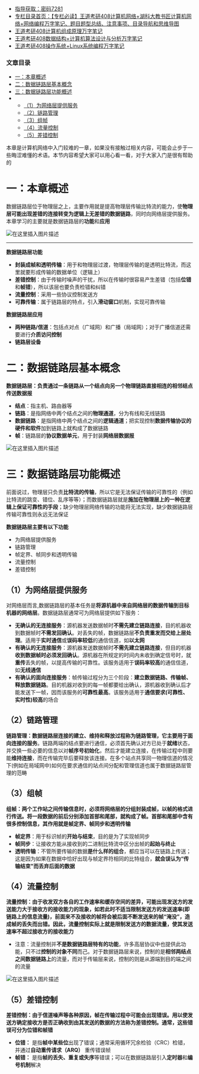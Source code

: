  

- [指导获取：密码7281](https://url18.ctfile.com/f/22722418-803125355-edf378)
- [专栏目录首页：【专栏必读】王道考研408计算机网络+湖科大教书匠计算机网络+网络编程万字笔记、题目题型总结、注意事项、目录导航和思维导图](https://zhangxing-tech.blog.csdn.net/article/details/125668174)
- [王道考研408计算机组成原理万字笔记](https://zhangxing-tech.blog.csdn.net/article/details/120664162?spm=1001.2014.3001.5502)
- [王道考研408数据结构+计算机算法设计与分析万字笔记](https://blog.csdn.net/qq_39183034/article/details/121501138?spm=1001.2014.3001.5501)
- [王道考研408操作系统+Linux系统编程万字笔记](https://zhangxing-tech.blog.csdn.net/article/details/121004242?spm=1001.2014.3001.5502)

### 文章目录

- [一：本章概述](#_12)
- [二：数据链路层基本概念](#_40)
- [三：数据链路层功能概述](#_54)
- - [（1）为网络层提供服务](#1_69)
  - [（2）链路管理](#2_78)
  - [（3）组帧](#3_84)
  - [（4）流量控制](#4_96)
  - [（5）差错控制](#5_109)

本章是计算机网络中入门较难的一章，如果没有接触过相关内容，可能会止步于一些晦涩难懂的术语。本节内容希望大家可以用心看一看，对于大家入门是很有帮助的

# 一：本章概述

数据链路层位于物理层之上，主要作用就是提高物理层传输比特流的能力，使**物理层可能出现差错的连接转变为逻辑上无差错的数据链路**，同时向网络层提供服务。本章学习的主要就是数据链路层的**功能**和**应用**

![在这里插入图片描述](https://ziquyun.com/main/csdn/img?url=https%3A%2F%2Fimg-blog.csdnimg.cn%2F6c8eef50e8b24d3faa572dc92c77f53b.png&rfUrl=https%3A%2F%2Fzhangxing-tech.blog.csdn.net%2Farticle%2Fdetails%2F124654577)

---

**数据链路层功能**

- **封装成帧和透明传输**：用于和物理层过渡，物理层传输的是透明比特流，而这里就要形成传输的数据单位（逻辑上）
- **差错控制**：由于传输时噪声的干扰，所以在传输时很容易产生差错（包括**位错**和**帧错**），所以该层也要负责检错和纠错
- **流量控制**：采用一些协议控制发送方
- **可靠传输**：属于链路层的特点，引入**滑动窗口**机制，实现可靠传输

**数据链路层应用**

- **两种链路/信道**：包括点对点（广域网）和广播（局域网）；对于广播信道还需要进行**介质访问控制**
- **链路层设备**

# 二：数据链路层基本概念

**数据链路层：负责通过一条链路从一个结点向另一个物理链路直接相连的相邻结点传送数据报**

- **结点**：指主机、路由器等
- **链路**：是指网络中两个结点之间的**物理通道**，分为有线和无线链路
- **数据链路**：是指网络中两个结点之间的**逻辑通道**；把实现控制**数据传输协议的硬件和软件**加到链路上就构成了数据链路
- **帧**：链路层的**协议数据单元**，用于封装**网络层数据报**

![在这里插入图片描述](https://ziquyun.com/main/csdn/img?url=https%3A%2F%2Fimg-blog.csdnimg.cn%2F6914d06b0c1b49528696007c71c5fafb.png&rfUrl=https%3A%2F%2Fzhangxing-tech.blog.csdn.net%2Farticle%2Fdetails%2F124654577)

# 三：数据链路层功能概述

前面说过，物理层只负责**比特流的传输**，所以它是无法保证传输的可靠性的（例如比特流的跳变、错位、乱序等等）；而数据链路层就是**施加在物理层上的一种在逻辑上保证可靠性的手段**；缺少物理层网络传输的功能将无法实现，缺少数据链路层传输可靠性则永远无法保证

**数据链路层主要有以下功能**

- 为网络层提供服务
- 链路管理
- 帧定界、帧同步和透明传输
- 流量控制
- 差错控制

## （1）为网络层提供服务

对网络层而言,数据链路层的基本任务是**将源机器中来自网络层的数据传输到目标机器的网络层**。数据链路层通常可为网络层提供如下服务：

- **无确认的无连接服务**：源机器发送数据帧时**不需先建立链路连接**，目的机器收到数据帧时**不需发回确认**。对丢失的帧，数据链路层**不负责重发而交给上层处理**。适用于**实时通信**或**误码率较低**的通信信道，如**以太网**
- **有确认的无连接服务**：源机器发送数据帧时**不需先建立链路连接**，但目的机器**收到数据帧时必须发回确认**。源机器在所规定的时间内未收到确定信号时，就**重传**丢失的帧，以提高传输的可靠性。该服务适用于**误码率较高**的通信信道，如**无线通信**
- **有确认的面向连接服务**：帧传输过程分为三个阶段：**建立数据链路、传输帧、释放数据链路**。目的机器对收到的每一帧都要给出确认，源机器收到确认后才能发送下一帧，因而该服务的**可靠性最高**。该服务适用于**通信要求\(可靠性、实时性\)较高**的场合

## （2）链路管理

**链路管理：数据链路层连接的建立、维持和释放过程称为链路管理，它主要用于面向连接的服务**。链路两端的结点要进行通信，必须首先确认对方已处于**就绪**状态，并交换一些必要的信息以对**帧序号初始化**，然后才能建立连接，在传输过程中则要能**维持连接**，而在传输完毕后要释放该连接。在多个站点共享同一物理信道的情况下\(例如在局域网中\)如何在要求通信的站点间分配和管理信道也属于数据链路层管理的范畴

## （3）组帧

**组帧：两个工作站之间传输信息时，必须将网络层的分组封装成帧，以帧的格式进行传送。将一段数据的前后分别添加首部和尾部，就构成了帧。首部和尾部中含有很多控制信息，其作用就是帧定界、帧同步和透明传输**

- **帧定界**：用于标识帧的**开始与结束**，目的是为了实现帧同步
- **帧同步**：让接收方能从接收到的二进制比特流中区分出帧的**起始与终止**
- **透明传输**：不管所要传输的数据**是什么样的组合**，都应当可以在链路上传送；这是因为如果在数据中恰好出现与帧定界符相同的比特组合，**就会误认为“传输结束"而丢弃后面的数据**

## （4）流量控制

**流量控制：由于收发双方各自的工作速率和缓存空间的差异，可能出现发送方的发送能力大于接收方的接收能力的现象，如若此时不适当限制发送方的发送速率\(即链路上的信息流量\)，前面来不及接收的帧将会被后面不断发送来的帧“淹没”，造成帧的丢失而出错。因此，流量控制实际上就是限制发送方的数据流量，使其发送速率不超过接收方的接收能力**

- 注意：流量控制并**不是数据链路层特有的功能**，许多高层协议中也提供此功能，只不过**控制的对象不同**而己。对于数据链路层来说，控制的是**相邻两结点之间数据链路上**的流量，而对于传输层来说，控制的则是从源端到目的端之间的流量

![在这里插入图片描述](https://ziquyun.com/main/csdn/img?url=https%3A%2F%2Fimg-blog.csdnimg.cn%2F8456811b2b3d4945afdc022cf85d2f99.png&rfUrl=https%3A%2F%2Fzhangxing-tech.blog.csdn.net%2Farticle%2Fdetails%2F124654577)

## （5）差错控制

**差错控制：由于信道噪声等各种原因，帧在传输过程中可能会出现错误。用以使发送方确定接收方是否正确收到由其发送的数据的方法称为差错控制。通常，这些错误可分为位错和帧错**

- **位错：** 是指**帧中某些位**出现了错误；通常采用循环冗余检验（CRC）检错，并通过**自动重传请求（ARQ）** 重传错误帧
- **帧错：** 是指**帧的丢失、重复或失序**等错误；可以在数据链路层引入**定时器**和**编号机制**解决